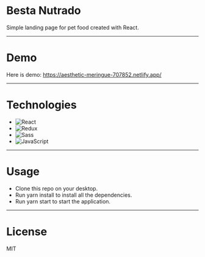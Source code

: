 # Besta Nutrado 

Simple landing page for pet food created with React.

---

#  Demo
Here is demo: https://aesthetic-meringue-707852.netlify.app/

---

# Technologies

- ![React](https://img.shields.io/badge/-React-black?style=flat-square&logo=react)
- ![Redux](https://img.shields.io/badge/-Redux-black?style=flat-square&logo=Redux&logoColor=pink)
- ![Sass](https://img.shields.io/badge/-Sass-black?style=flat-square&logo=Sass&logoColor=pink)
- ![JavaScript](https://img.shields.io/badge/-JavaScript-black?style=flat-square&logo=javascript)


---


# Usage

- Clone this repo on your desktop.
- Run yarn install to install all the dependencies.
- Run yarn start to start the application. 

---

# License

MIT
